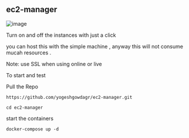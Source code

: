 ## ec2-manager 
![image](https://github.com/yogeshgowdagr/ec2-manager/assets/80840076/a1013d2e-bbb9-4865-8dfb-595d158f733f)

Turn on and off the instances with just a click 

you can host this with the simple machine , anyway this will not consume mucah resources . 

Note: use SSL when using online or live 

To start and test 

Pull the Repo

```
https://github.com/yogeshgowdagr/ec2-manager.git
```
```
cd ec2-manager
```
start the containers 
```
docker-compose up -d
```

